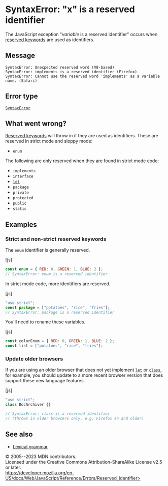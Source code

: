 SyntaxError: \"x\" is a reserved identifier
===========================================

 
The JavaScript exception \"*variable* is a reserved identifier\" occurs
when [reserved keywords](../lexical_grammar#keywords) are used as
identifiers.


 
Message
-------

 
```text
SyntaxError: Unexpected reserved word (V8-based)
SyntaxError: implements is a reserved identifier (Firefox)
SyntaxError: Cannot use the reserved word 'implements' as a variable name. (Safari)
```



 
Error type 
----------

 
[`SyntaxError`](../global_objects/syntaxerror)



 
What went wrong? 
----------------

 
[Reserved keywords](../lexical_grammar#keywords) will throw in if they
are used as identifiers. These are reserved in strict mode and sloppy
mode:

-   `enum`

The following are only reserved when they are found in strict mode code:

-   `implements`
-   `interface`
-   [`let`](../statements/let)
-   `package`
-   `private`
-   `protected`
-   `public`
-   `static`



 
Examples
--------


 
### Strict and non-strict reserved keywords 

 
The `enum` identifier is generally reserved.

 
 
[js]


```js
const enum = { RED: 0, GREEN: 1, BLUE: 2 };
// SyntaxError: enum is a reserved identifier
```


In strict mode code, more identifiers are reserved.

 
 
[js]


```js
"use strict";
const package = ["potatoes", "rice", "fries"];
// SyntaxError: package is a reserved identifier
```


You\'ll need to rename these variables.

 
 
[js]


```js
const colorEnum = { RED: 0, GREEN: 1, BLUE: 2 };
const list = ["potatoes", "rice", "fries"];
```




 
### Update older browsers 

 
If you are using an older browser that does not yet implement
[`let`](../statements/let) or [`class`](../statements/class), for
example, you should update to a more recent browser version that does
support these new language features.

 
 
[js]


```js
"use strict";
class DocArchiver {}

// SyntaxError: class is a reserved identifier
// (throws in older browsers only, e.g. Firefox 44 and older)
```




 
See also 
--------

 
-   [Lexical grammar](../lexical_grammar)



 
© 2005--2023 MDN contributors.\
Licensed under the Creative Commons Attribution-ShareAlike License v2.5
or later.\
https://developer.mozilla.org/en-US/docs/Web/JavaScript/Reference/Errors/Reserved_identifier>

